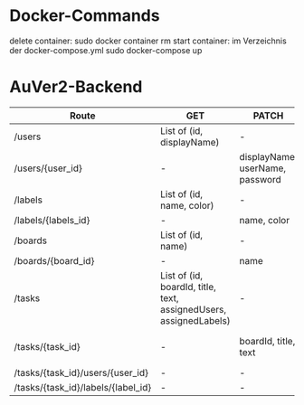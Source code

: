 # Docker-Commands
delete container: sudo docker container rm <container name>
start container: im Verzeichnis der docker-compose.yml sudo docker-compose up

# AuVer2-Backend

| Route                              | GET                                                               | PATCH                           | DELETE | POST                            |
|------------------------------------|-------------------------------------------------------------------|---------------------------------|--------|---------------------------------|
| /users                             | List of (id, displayName)                                         | -                               | -      | -                               |
| /users/{user_id}                   | -                                                                 | displayName, userName, password |        | displayName, userName, password |
| /labels                            | List of (id, name, color)                                         | -                               | -      | -                               |
| /labels/{labels_id}                | -                                                                 | name, color                     |        | name, color                     |
| /boards                            | List of (id, name)                                                | -                               | -      | -                               |
| /boards/{board_id}                 | -                                                                 | name                            |        | name                            |
| /tasks                             | List of (id, boardId, title, text, assignedUsers, assignedLabels) | -                               | -      | -                               |
| /tasks/{task_id}                   | -                                                                 | boardId, title, text            |        | title, (boardId, text)          |
| /tasks/{task_id}/users/{user_id}   | -                                                                 | -                               |        |                                 |
| /tasks/{task_id}/labels/{label_id} | -                                                                 | -                               |        |                                 |
